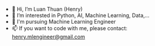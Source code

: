 - 👋 Hi, I’m Luan Thuan (Henry)
- 👀 I’m interested in Python, AI, Machine Learning, Data,...
- 🌱 I'm pursuing Machine Learning Engineer
- 📫 If you want to code with me, please contact: henry.mlengineer@gmail.com


